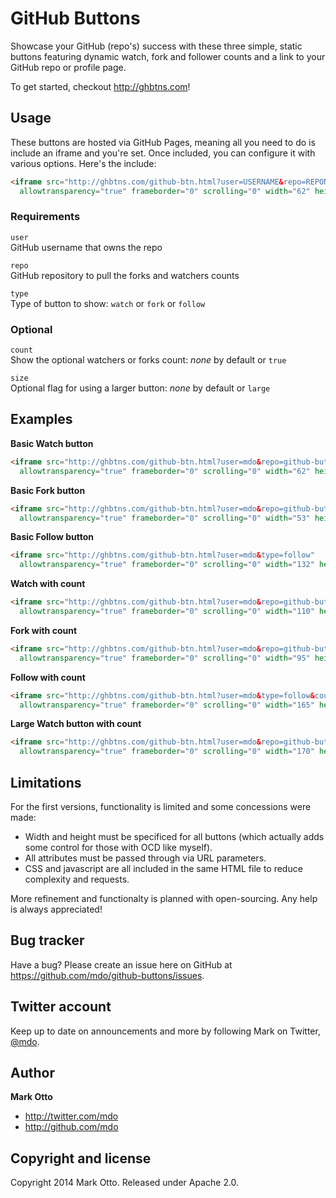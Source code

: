 # GitHub Buttons

Showcase your GitHub (repo's) success with these three simple, static buttons featuring dynamic watch, fork and follower counts and a link to your GitHub repo or profile page.

To get started, checkout <http://ghbtns.com>!


## Usage

These buttons are hosted via GitHub Pages, meaning all you need to do is include an iframe and you're set. Once included, you can configure it with various options. Here's the include:

``` html
<iframe src="http://ghbtns.com/github-btn.html?user=USERNAME&repo=REPONAME&type=BUTTONTYPE"
  allowtransparency="true" frameborder="0" scrolling="0" width="62" height="20"></iframe>
```

### Requirements

`user`<br>
GitHub username that owns the repo

`repo`<br>
GitHub repository to pull the forks and watchers counts

`type`<br>
Type of button to show: `watch` or `fork` or `follow`

### Optional

`count`<br>
Show the optional watchers or forks count: *none* by default or `true`

`size`<br>
Optional flag for using a larger button: *none* by default or `large`


## Examples

**Basic Watch button**

``` html
<iframe src="http://ghbtns.com/github-btn.html?user=mdo&repo=github-buttons&type=watch"
  allowtransparency="true" frameborder="0" scrolling="0" width="62" height="20"></iframe>
```

**Basic Fork button**

``` html
<iframe src="http://ghbtns.com/github-btn.html?user=mdo&repo=github-buttons&type=fork"
  allowtransparency="true" frameborder="0" scrolling="0" width="53" height="20"></iframe>
```

**Basic Follow button**

``` html
<iframe src="http://ghbtns.com/github-btn.html?user=mdo&type=follow"
  allowtransparency="true" frameborder="0" scrolling="0" width="132" height="20"></iframe>
```

**Watch with count**

``` html
<iframe src="http://ghbtns.com/github-btn.html?user=mdo&repo=github-buttons&type=watch&count=true"
  allowtransparency="true" frameborder="0" scrolling="0" width="110" height="20"></iframe>
```

**Fork with count**

``` html
<iframe src="http://ghbtns.com/github-btn.html?user=mdo&repo=github-buttons&type=fork&count=true"
  allowtransparency="true" frameborder="0" scrolling="0" width="95" height="20"></iframe>
```

**Follow with count**

``` html
<iframe src="http://ghbtns.com/github-btn.html?user=mdo&type=follow&count=true"
  allowtransparency="true" frameborder="0" scrolling="0" width="165" height="20"></iframe>
```

**Large Watch button with count**

``` html
<iframe src="http://ghbtns.com/github-btn.html?user=mdo&repo=github-buttons&type=watch&count=true&size=large"
  allowtransparency="true" frameborder="0" scrolling="0" width="170" height="30"></iframe>
```


## Limitations

For the first versions, functionality is limited and some concessions were made:

- Width and height must be specificed for all buttons (which actually adds some control for those with OCD like myself).
- All attributes must be passed through via URL parameters.
- CSS and javascript are all included in the same HTML file to reduce complexity and requests.

More refinement and functionalty is planned with open-sourcing. Any help is always appreciated!


## Bug tracker

Have a bug? Please create an issue here on GitHub at <https://github.com/mdo/github-buttons/issues>.


## Twitter account

Keep up to date on announcements and more by following Mark on Twitter, <a href="http://twitter.com/mdo">@mdo</a>.


## Author

**Mark Otto**

+ http://twitter.com/mdo
+ http://github.com/mdo


## Copyright and license

Copyright 2014 Mark Otto. Released under Apache 2.0.
